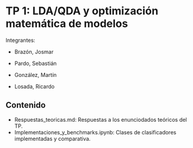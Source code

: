 # TP 1: LDA/QDA y optimización matemática de modelos

Integrantes:

- Brazón, Josmar

- Pardo, Sebastián

- González, Martín

- Losada, Ricardo

## Contenido

- Respuestas_teoricas.md: Respuestas a los enunciodados teóricos del TP.
- Implementaciones_y_benchmarks.ipynb: Clases de clasificadores implementadas y comparativa.